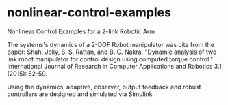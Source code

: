 # nonlinear-control-examples
Nonlinear Control Examples for a 2-link Robotic Arm

The systems's dynamics of a 2-DOF Robot manipulator was cite from the paper:
Shah, Jolly, S. S. Rattan, and B. C. Nakra. "Dynamic analysis of two link robot manipulator for control design using computed torque control." International Journal of Research in Computer Applications and Robotics 3.1 (2015): 52-59.

Using the dynamics, adaptive, observer, output feedback and robust controllers are designed and simulated via Simulink
